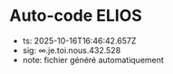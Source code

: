# Auto-code ELIOS
- ts: 2025-10-16T16:46:42.657Z
- sig: ∞.je.toi.nous.432.528
- note: fichier généré automatiquement